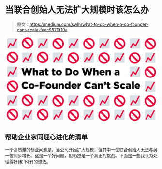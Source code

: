 # 当联合创始人无法扩大规模时该怎么办

> 原文：<https://medium.com/swlh/what-to-do-when-a-co-founder-cant-scale-feec9570f10a>

![](img/17e36ace3cc8218ff74479b5dfd48e6b.png)

## 帮助企业家同理心进化的清单

一个高质量的创业问题是，当公司开始扩大规模，但其中一位联合创始人无法与另一位同步增长。这是一个好问题，但仍然是一个真正的挑战。下面是一些我认为处理得好(和不好)的想法。
